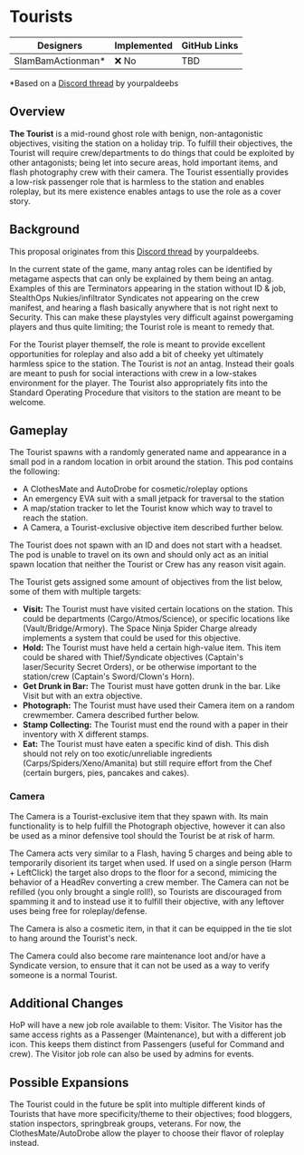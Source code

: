 # Tourists

| Designers | Implemented | GitHub Links |
|---|---|---|
| SlamBamActionman* | :x: No | TBD |

*Based on a [Discord thread](https://discord.com/channels/310555209753690112/1193309894879744151) by yourpaldeebs

## Overview

**The Tourist** is a mid-round ghost role with benign, non-antagonistic objectives, visiting the station on a holiday trip. To fulfill their objectives, the Tourist will require crew/departments to do things that could be exploited by other antagonists; being let into secure areas, hold important items, and flash photography crew with their camera. The Tourist essentially provides a low-risk passenger role that is harmless to the station and enables roleplay, but its mere existence enables antags to use the role as a cover story.

## Background

This proposal originates from this [Discord thread](https://discord.com/channels/310555209753690112/1193309894879744151) by yourpaldeebs.

In the current state of the game, many antag roles can be identified by metagame aspects that can only be explained by them being an antag. Examples of this are Terminators appearing in the station without ID & job, StealthOps Nukies/infiltrator Syndicates not appearing on the crew manifest, and hearing a flash basically anywhere that is not right next to Security. This can make these playstyles very difficult against powergaming players and thus quite limiting; the Tourist role is meant to remedy that.

For the Tourist player themself, the role is meant to provide excellent opportunities for roleplay and also add a bit of cheeky yet ultimately harmless spice to the station. The Tourist is *not* an antag. Instead their goals are meant to push for social interactions with crew in a low-stakes environment for the player. The Tourist also appropriately fits into the Standard Operating Procedure that visitors to the station are meant to be welcome.

## Gameplay

The Tourist spawns with a randomly generated name and appearance in a small pod in a random location in orbit around the station. 
This pod contains the following:
- A ClothesMate and AutoDrobe for cosmetic/roleplay options
- An emergency EVA suit with a small jetpack for traversal to the station
- A map/station tracker to let the Tourist know which way to travel to reach the station.
- A Camera, a Tourist-exclusive objective item described further below.

The Tourist does not spawn with an ID and does not start with a headset. The pod is unable to travel on its own and should only act as an initial spawn location that neither the Tourist or Crew has any reason visit again.

The Tourist gets assigned some amount of objectives from the list below, some of them with multiple targets:

- **Visit:** The Tourist must have visited certain locations on the station. This could be departments (Cargo/Atmos/Science), or specific locations like (Vault/Bridge/Armory). The Space Ninja Spider Charge already implements a system that could be used for this objective.
- **Hold:** The Tourist must have held a certain high-value item. This item could be shared with Thief/Syndicate objectives (Captain's laser/Security Secret Orders), or be otherwise important to the station/crew (Captain's Sword/Clown's Horn).
- **Get Drunk in Bar:** The Tourist must have gotten drunk in the bar. Like Visit but with an extra objective.
- **Photograph:** The Tourist must have used their Camera item on a random crewmember. Camera described further below.
- **Stamp Collecting:** The Tourist must end the round with a paper in their inventory with X different stamps.
- **Eat:** The Tourist must have eaten a specific kind of dish. This dish should not rely on too exotic/unreliable ingredients (Carps/Spiders/Xeno/Amanita) but still require effort from the Chef (certain burgers, pies, pancakes and cakes).

### Camera

The Camera is a Tourist-exclusive item that they spawn with. Its main functionality is to help fulfill the Photograph objective, however it can also be used as a minor defensive tool should the Tourist be at risk of harm. 

The Camera acts very similar to a Flash, having 5 charges and being able to temporarily disorient its target when used. If used on a single person (Harm + LeftClick) the target also drops to the floor for a second, mimicing the behavior of a HeadRev converting a crew member. The Camera can not be refilled (you only brought a single roll!), so Tourists are discouraged from spamming it and to instead use it to fulfill their objective, with any leftover uses being free for roleplay/defense.

The Camera is also a cosmetic item, in that it can be equipped in the tie slot to hang around the Tourist's neck.

The Camera could also become rare maintenance loot and/or have a Syndicate version, to ensure that it can not be used as a way to verify someone is a normal Tourist.

## Additional Changes

HoP will have a new job role available to them: Visitor. The Visitor has the same access rights as a Passenger (Maintenance), but with a different job icon. This keeps them distinct from Passengers (useful for Command and crew). The Visitor job role can also be used by admins for events.

## Possible Expansions

The Tourist could in the future be split into multiple different kinds of Tourists that have more specificity/theme to their objectives; food bloggers, station inspectors, springbreak groups, veterans. For now, the ClothesMate/AutoDrobe allow the player to choose their flavor of roleplay instead.
